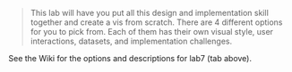 > This lab will have you put all this design and implementation skill together and create a vis from scratch. There are 4 different options for you to pick from. Each of them has their own visual style, user interactions, datasets, and implementation challenges. 

See the Wiki for the options and descriptions for lab7 (tab above). 